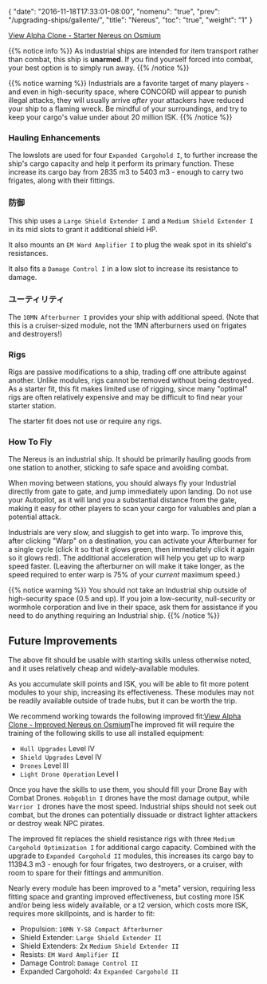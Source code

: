 {
  "date": "2016-11-18T17:33:01-08:00",
  "nomenu": "true",
  "prev": "/upgrading-ships/gallente/",
  "title": "Nereus",
  "toc": "true",
  "weight": "1"
}

<object type="image/svg+xml" data="https://o.smium.org/api/convert/118516/svg/118516-alpha-clone---starter-nereus.svg?privatetoken=5237141386821632"><a href="https://o.smium.org/loadout/private/118516/5237141386821632">View Alpha Clone - Starter Nereus on Osmium</a></object>

{{% notice info %}}
As industrial ships are intended for item transport rather than combat, this ship is **unarmed**. If you find yourself forced into combat, your best option is to simply run away.
{{% /notice %}}

{{% notice warning %}}
Industrials are a favorite target of many players - and even in high-security space, where CONCORD will appear to punish illegal attacks, they will usually arrive *after* your attackers have reduced your ship to a flaming wreck. Be mindful of your surroundings, and try to keep your cargo's value under about 20 million ISK.
{{% /notice %}}

### Hauling Enhancements

The lowslots are used for four `Expanded Cargohold I`, to further increase
the ship's cargo capacity and help it perform its primary function. These increase its cargo bay from 2835 m3 to 5403 m3 - enough to carry
two frigates, along with their fittings.

### 防御

This ship uses a `Large Shield Extender I` and a `Medium Shield Extender I`
in its mid slots to grant it additional shield HP.

It also mounts an `EM Ward Amplifier I` to plug the weak spot in its shield's resistances.

It also fits a `Damage Control I` in a low slot to increase its resistance to damage.

### ユーティリティ

The `10MN Afterburner I` provides your ship with additional speed. (Note
that this is a cruiser-sized module, not the 1MN afterburners used on frigates and destroyers!)

### Rigs

Rigs are passive modifications to a ship, trading off one attribute against another. Unlike modules, rigs cannot be removed without being destroyed. As a starter fit, this fit makes limited use of rigging, since many "optimal" rigs
are often relatively expensive and may be difficult to find near your starter station.

The starter fit does not use or require any rigs.

### How To Fly

The Nereus is an industrial ship. It should be primarily hauling goods from one
station to another, sticking to safe space and avoiding combat.

When moving between stations, you should always fly your Industrial directly from
gate to gate, and jump immediately upon landing. Do not use your Autopilot,
as it will land you a substantial distance from the gate, making it easy for other players
to scan your cargo for valuables and plan a potential attack.

Industrials are very slow, and sluggish to get into warp. To improve this,
after clicking "Warp" on a destination, you can activate your Afterburner for a single cycle
(click it so that it glows green, then immediately click it again so it glows red). The additional acceleration will help you get up to warp speed faster. (Leaving the afterburner on will make it take longer, as the speed required
to enter warp is 75% of your *current* maximum speed.)

{{% notice warning %}}
You should not take an Industrial ship outside of high-security space (0.5 and up). If you join a low-security, null-security or wormhole corporation and live in their space,
ask them for assistance if you need to do anything requiring an Industrial ship.
{{% /notice %}}

## Future Improvements

The above fit should be usable with starting skills unless otherwise noted,
and it uses relatively cheap and widely-available modules.

As you accumulate skill points and ISK, you will be able to fit more potent
modules to your ship, increasing its effectiveness. These modules may not be
readily available outside of trade hubs, but it can be worth the trip.

We recommend working towards the following improved fit:<object type="image/svg+xml" data="https://o.smium.org/api/convert/118517/svg/118517-alpha-clone---improved-nereus.svg?privatetoken=8704086164073611264"><a href="https://o.smium.org/loadout/private/118517/8704086164073611264">View Alpha Clone - Improved Nereus on Osmium</a></object>The improved fit will require the training of the following skills to use all installed equipment:

* `Hull Upgrades` Level IV
* `Shield Upgrades` Level IV
* `Drones` Level III
* `Light Drone Operation` Level I

Once you have the skills to use them, you should fill your Drone Bay with Combat Drones. `Hobgoblin I` drones have the most damage output, while `Warrior I` drones have the most speed. Industrial ships should not seek out combat, but the drones can potentially
dissuade or distract lighter attackers or destroy weak NPC pirates.

The improved fit replaces the shield resistance rigs with three `Medium Cargohold Optimization I`
for additional cargo capacity. Combined with the upgrade to `Expanded Cargohold II` modules,
this increases its cargo bay to 11394.3 m3 - enough for four frigates, two destroyers, or a cruiser,
with room to spare for their fittings and ammunition.

Nearly every module has been improved to a "meta" version, requiring less fitting space
and granting improved effectiveness, but costing more ISK and/or being less widely available,
or a t2 version, which costs more ISK, requires more skillpoints, and is harder to fit:

* Propulsion: `10MN Y-S8 Compact Afterburner`
* Shield Extender: `Large Shield Extender II`
* Shield Extenders: 2x `Medium Shield Extender II`
* Resists: `EM Ward Amplifier II`
* Damage Control: `Damage Control II`
* Expanded Cargohold: 4x `Expanded Cargohold II`

